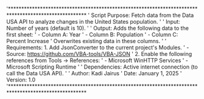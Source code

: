 '*****************************************************************************************************
' Script Purpose: Fetch data from the Data USA API to analyze changes in the United States population.
'
' Input:          Number of years (default is 10).
'
' Output:         Adds the following data to the first sheet:
'                 - Column A: Year
'                 - Column B: Population
'                 - Column C: Percent Increase
'                 Overwrites existing data in these columns.
'
' Requirements:   1. Add JsonConverter to the current project's Modules.
'                 - Source: https://github.com/VBA-tools/VBA-JSON
'                 2. Enable the following references from Tools -> References:
'                  - Microsoft WinHTTP Services
'                  - Microsoft Scripting Runtime
'
' Dependencies:   Active internet connection (to call the Data USA API).
'
' Author:         Kadi Jairus
' Date:           January 1, 2025
' Version:        1.0
'*****************************************************************************************************

